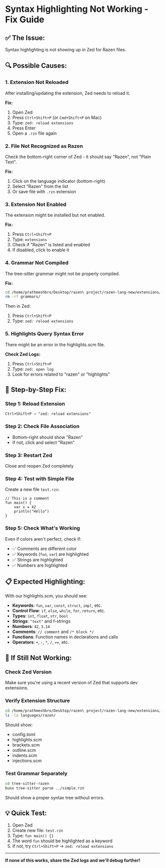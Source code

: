 # Syntax Highlighting Not Working - Fix Guide

## ✅ The Issue:
Syntax highlighting is not showing up in Zed for Razen files.

## 🔍 Possible Causes:

### 1. **Extension Not Reloaded**
After installing/updating the extension, Zed needs to reload it.

**Fix:**
1. Open Zed
2. Press `Ctrl+Shift+P` (or `Cmd+Shift+P` on Mac)
3. Type: `zed: reload extensions`
4. Press Enter
5. Open a `.rzn` file again

### 2. **File Not Recognized as Razen**
Check the bottom-right corner of Zed - it should say "Razen", not "Plain Text".

**Fix:**
1. Click on the language indicator (bottom-right)
2. Select "Razen" from the list
3. Or save file with `.rzn` extension

### 3. **Extension Not Enabled**
The extension might be installed but not enabled.

**Fix:**
1. Press `Ctrl+Shift+P`
2. Type: `extensions`
3. Check if "Razen" is listed and enabled
4. If disabled, click to enable it

### 4. **Grammar Not Compiled**
The tree-sitter grammar might not be properly compiled.

**Fix:**
```bash
cd /home/prathmeshbro/Desktop/razen\ project/razen-lang-new/extensions/razen-zed
rm -rf grammars/
```

Then in Zed:
1. Press `Ctrl+Shift+P`
2. Type: `zed: reload extensions`

### 5. **Highlights Query Syntax Error**
There might be an error in the highlights.scm file.

**Check Zed Logs:**
1. Press `Ctrl+Shift+P`
2. Type: `zed: open log`
3. Look for errors related to "razen" or "highlights"

## 🎯 **Step-by-Step Fix:**

### Step 1: Reload Extension
```
Ctrl+Shift+P → "zed: reload extensions"
```

### Step 2: Check File Association
- Bottom-right should show "Razen"
- If not, click and select "Razen"

### Step 3: Restart Zed
Close and reopen Zed completely

### Step 4: Test with Simple File
Create a new file `test.rzn`:
```razen
// This is a comment
fun main() {
    var x = 42
    println("Hello")
}
```

### Step 5: Check What's Working
Even if colors aren't perfect, check if:
- ✅ Comments are different color
- ✅ Keywords (`fun`, `var`) are highlighted
- ✅ Strings are highlighted
- ✅ Numbers are highlighted

## 📋 **Expected Highlighting:**

With our highlights.scm, you should see:
- **Keywords**: `fun`, `var`, `const`, `struct`, `impl`, etc.
- **Control Flow**: `if`, `else`, `while`, `for`, `return`, etc.
- **Types**: `int`, `float`, `str`, `bool`
- **Strings**: `"text"` and f-strings
- **Numbers**: `42`, `3.14`
- **Comments**: `// comment` and `/* block */`
- **Functions**: Function names in declarations and calls
- **Operators**: `+`, `-`, `*`, `/`, `==`, etc.

## 🔧 **If Still Not Working:**

### Check Zed Version
Make sure you're using a recent version of Zed that supports dev extensions.

### Verify Extension Structure
```bash
cd /home/prathmeshbro/Desktop/razen\ project/razen-lang-new/extensions/razen-zed
ls -la languages/razen/
```

Should show:
- config.toml
- highlights.scm
- brackets.scm
- outline.scm
- indents.scm
- injections.scm

### Test Grammar Separately
```bash
cd tree-sitter-razen
bunx tree-sitter parse ../simple.rzn
```

Should show a proper syntax tree without errors.

## 💡 **Quick Test:**

1. Open Zed
2. Create new file: `test.rzn`
3. Type: `fun main() {}`
4. The word `fun` should be highlighted as a keyword
5. If not, try `Ctrl+Shift+P` → `zed: reload extensions`

---

**If none of this works, share the Zed logs and we'll debug further!**

